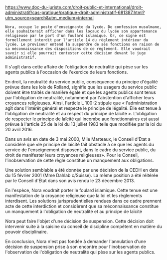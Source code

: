 https://www.doc-du-juriste.com/droit-public-et-international/droit-administratif/cas-pratique/pratique-droit-administratif-681387.html?utm_source=search&utm_medium=internal

```
Nora, occupe le poste d'enseignante du lycée. De confession musulmane, elle souhaiterait afficher dans les locaux du lycée son appartenance religieuse par le port d'un foulard islamique. Or, ce signe est formellement interdit par l'article 14 du règlement intérieur du lycée. Le proviseur entend la suspendre de ses fonctions en raison de sa méconnaissance des dispositions de ce règlement. Elle voudrait savoir si elle pourrait contester cette décision devant le juge administratif.
```

Il s'agît dans cette affaire de l'obligation de neutralité qui pèse sur les agents publics à l'occasion de l'exercice de leurs fonctions.

En droit, la neutralité du service public, conséquence du principe d'égalité prévue dans les lois de Rolland, signifie que les usagers du service public doivent être traités de manière égale et que les agents publics sont tenus par l'obligation de neutralité, notamment par l'abstention d'afficher leurs croyances religieuses. Ainsi, l'article L 100-2 stipule que « l'administration agît dans l'intérêt général et respecte le principe de légalité. Elle est tenue à l'obligation de neutralité et au respect du principe de laïcité ». L'obligation de respecter le principe de laïcité qui incombe aux fonctionnaires est aussi prévue à l'article 25 de la loi du 13 juillet 1983 telle que modifiée par la loi du 20 avril 2016.

Dans un avis en date de 3 mai 2000, Mile Marteaux, le Conseil d'Etat a considéré que «le principe de laïcité fait obstacle à ce que les agents du service de l'enseignement disposent, dans le cadre du service public, du droit de manifester leurs croyances religieuses». Pour le Conseil, l'inobservation de cette règle constitue un manquement aux obligations.

Une solution semblable a été donnée par une décision de la CEDH en date du 15 février 2001 (Mme Dahlab c/Suisse). La même position a été réitérée par le Conseil d'État dans son avis rendu le 23 décembre 2013.

En l'espèce, Nora voudrait porter le foulard islamique. Cette tenue est une manifestation de la croyance religieuse que la loi et les règlements interdisent. Les solutions jurisprudentielles rendues dans ce cadre prennent acte de cette interdiction et considèrent que sa méconnaissance constitue un manquement à l'obligation de neutralité et au principe de laïcité

Nora peut faire l'objet d'une décision de suspension. Cette décision doit intervenir suite à la saisine du conseil de discipline compétent en matière du pouvoir disciplinaire.

En conclusion, Nora n'est pas fondée à demander l'annulation d'une décision de suspension prise à son encontre pour l'inobservation de l'observation de l'obligation de neutralité qui pèse sur les agents publics.